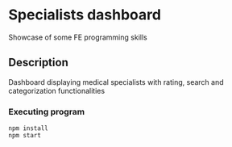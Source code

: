 # Specialists dashboard

Showcase of some FE programming skills

## Description

Dashboard displaying medical specialists with rating, search and categorization functionalities

### Executing program

```
npm install
npm start
```
